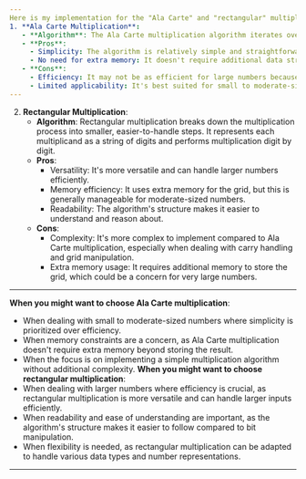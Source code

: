 ```yaml
---
Here is my implementation for the "Ala Carte" and "rectangular" multiplication. They two different algorithms used for multiplying large numbers, but each has its own strengths and weaknesses.
1. **Ala Carte Multiplication**:
   - **Algorithm**: The Ala Carte multiplication algorithm iterates over the bits of one of the multiplicands (`b` in this case) and accumulates partial products by left shifting one multiplicand (`a`) and right shifting the other (`b`).
   - **Pros**:
     - Simplicity: The algorithm is relatively simple and straightforward to implement.
     - No need for extra memory: It doesn't require additional data structures or memory beyond storing the result.
   - **Cons**:
     - Efficiency: It may not be as efficient for large numbers because it requires a loop over the bits of one of the multiplicands.
     - Limited applicability: It's best suited for small to moderate-sized numbers.
---
```

2. **Rectangular Multiplication**:
   - **Algorithm**: Rectangular multiplication breaks down the multiplication process into smaller, easier-to-handle steps. It represents each multiplicand as a string of digits and performs multiplication digit by digit.
   - **Pros**:
     - Versatility: It's more versatile and can handle larger numbers efficiently.
     - Memory efficiency: It uses extra memory for the grid, but this is generally manageable for moderate-sized numbers.
     - Readability: The algorithm's structure makes it easier to understand and reason about.
   - **Cons**:
     - Complexity: It's more complex to implement compared to Ala Carte multiplication, especially when dealing with carry handling and grid manipulation.
     - Extra memory usage: It requires additional memory to store the grid, which could be a concern for very large numbers.
---
**When you might want to choose Ala Carte multiplication**:
- When dealing with small to moderate-sized numbers where simplicity is prioritized over efficiency.
- When memory constraints are a concern, as Ala Carte multiplication doesn't require extra memory beyond storing the result.
- When the focus is on implementing a simple multiplication algorithm without additional complexity.
**When you might want to choose rectangular multiplication**:
- When dealing with larger numbers where efficiency is crucial, as rectangular multiplication is more versatile and can handle larger inputs efficiently.
- When readability and ease of understanding are important, as the algorithm's structure makes it easier to follow compared to bit manipulation.
- When flexibility is needed, as rectangular multiplication can be adapted to handle various data types and number representations.
---
